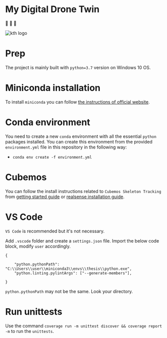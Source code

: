 # My Digital Drone Twin
:walking:   :helicopter:   :running:

![kth logo](https://www.findaphd.com/common/institutions/logos/Institutions/PID208.gif)

# Prep
The project is mainly built with `python=3.7` version on Windows 10 OS.

# Miniconda installation
To install `miniconda` you can follow [the instructions of official website](https://docs.conda.io/en/latest/miniconda.html).

# Conda environment
You need to create a new `conda` environment with all the essential `python` packages installed. You can create this environment from the provided `environment.yml` file in this repository in the following way:
- `conda env create -f environment.yml`

# Cubemos
You can follow the install instructions related to `Cubemos Skeleton Tracking` from [getting started guide](https://download-skeleton-tracking-sdk.s3.eu-central-1.amazonaws.com/GettingStartedGuide.pdf) or [realsense installation guide](https://dev.intelrealsense.com/docs/skeleton-tracking-sdk-installation-guide).

# VS Code
`VS Code` is recommended but it's not necessary.

Add `.vscode` folder and create a `settings.json` file. Import the below code block, modify `user` accordingly.

```
{

    "python.pythonPath": "C:\\Users\\user\\miniconda3\\envs\\thesis\\python.exe",
    "python.linting.pylintArgs": ["--generate-members"],

}
```

`python.pythonPath` may not be the same. Look your directory.

# Run unittests
Use the command `coverage run -m unittest discover && coverage report -m` to run the `unittests`.

